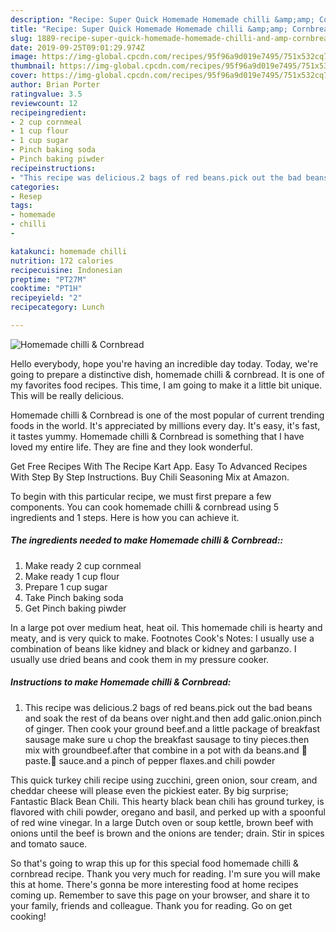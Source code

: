 ```yaml
---
description: "Recipe: Super Quick Homemade Homemade chilli &amp;amp; Cornbread"
title: "Recipe: Super Quick Homemade Homemade chilli &amp;amp; Cornbread"
slug: 1889-recipe-super-quick-homemade-homemade-chilli-and-amp-cornbread
date: 2019-09-25T09:01:29.974Z
image: https://img-global.cpcdn.com/recipes/95f96a9d019e7495/751x532cq70/homemade-chilli-cornbread-recipe-main-photo.jpg
thumbnail: https://img-global.cpcdn.com/recipes/95f96a9d019e7495/751x532cq70/homemade-chilli-cornbread-recipe-main-photo.jpg
cover: https://img-global.cpcdn.com/recipes/95f96a9d019e7495/751x532cq70/homemade-chilli-cornbread-recipe-main-photo.jpg
author: Brian Porter
ratingvalue: 3.5
reviewcount: 12
recipeingredient:
- 2 cup cornmeal
- 1 cup flour
- 1 cup sugar
- Pinch baking soda
- Pinch baking piwder
recipeinstructions:
- "This recipe was delicious.2 bags of red beans.pick out the bad beans and soak the rest of da beans over night.and then add galic.onion.pinch of ginger. Then cook your ground beef.and a little package of breakfast sausage make sure u chop the breakfast sausage to tiny pieces.then mix with groundbeef.after that combine in a pot with da beans.and 🍅 paste.🍅 sauce.and a pinch of pepper flaxes.and chili powder"
categories:
- Resep
tags:
- homemade
- chilli
- 

katakunci: homemade chilli 
nutrition: 172 calories
recipecuisine: Indonesian
preptime: "PT27M"
cooktime: "PT1H"
recipeyield: "2"
recipecategory: Lunch

---
```



![Homemade chilli &amp; Cornbread](https://img-global.cpcdn.com/recipes/95f96a9d019e7495/751x532cq70/homemade-chilli-cornbread-recipe-main-photo.jpg)

Hello everybody, hope you're having an incredible day today. Today, we're going to prepare a distinctive dish, homemade chilli &amp; cornbread. It is one of my favorites food recipes. This time, I am going to make it a little bit unique. This will be really delicious.

Homemade chilli &amp; Cornbread is one of the most popular of current trending foods in the world. It's appreciated by millions every day. It's easy, it's fast, it tastes yummy. Homemade chilli &amp; Cornbread is something that I have loved my entire life. They are fine and they look wonderful.

Get Free Recipes With The Recipe Kart App. Easy To Advanced Recipes With Step By Step Instructions. Buy Chili Seasoning Mix at Amazon.


To begin with this particular recipe, we must first prepare a few components. You can cook homemade chilli &amp; cornbread using 5 ingredients and 1 steps. Here is how you can achieve it.

##### The ingredients needed to make Homemade chilli &amp; Cornbread::

1. Make ready 2 cup cornmeal
1. Make ready 1 cup flour
1. Prepare 1 cup sugar
1. Take Pinch baking soda
1. Get Pinch baking piwder


In a large pot over medium heat, heat oil. This homemade chili is hearty and meaty, and is very quick to make. Footnotes Cook&#39;s Notes: I usually use a combination of beans like kidney and black or kidney and garbanzo. I usually use dried beans and cook them in my pressure cooker. 

##### Instructions to make Homemade chilli &amp; Cornbread:

1. This recipe was delicious.2 bags of red beans.pick out the bad beans and soak the rest of da beans over night.and then add galic.onion.pinch of ginger. Then cook your ground beef.and a little package of breakfast sausage make sure u chop the breakfast sausage to tiny pieces.then mix with groundbeef.after that combine in a pot with da beans.and 🍅 paste.🍅 sauce.and a pinch of pepper flaxes.and chili powder


This quick turkey chili recipe using zucchini, green onion, sour cream, and cheddar cheese will please even the pickiest eater. By big surprise; Fantastic Black Bean Chili. This hearty black bean chili has ground turkey, is flavored with chili powder, oregano and basil, and perked up with a spoonful of red wine vinegar. In a large Dutch oven or soup kettle, brown beef with onions until the beef is brown and the onions are tender; drain. Stir in spices and tomato sauce. 

So that's going to wrap this up for this special food homemade chilli &amp; cornbread recipe. Thank you very much for reading. I'm sure you will make this at home. There's gonna be more interesting food at home recipes coming up. Remember to save this page on your browser, and share it to your family, friends and colleague. Thank you for reading. Go on get cooking!
